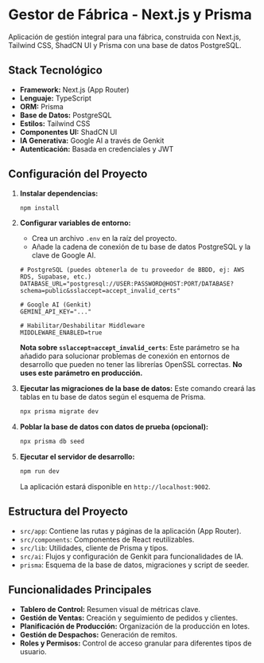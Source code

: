 # Gestor de Fábrica - Next.js y Prisma

Aplicación de gestión integral para una fábrica, construida con Next.js, Tailwind CSS, ShadCN UI y Prisma con una base de datos PostgreSQL.

## Stack Tecnológico

- **Framework:** Next.js (App Router)
- **Lenguaje:** TypeScript
- **ORM:** Prisma
- **Base de Datos:** PostgreSQL
- **Estilos:** Tailwind CSS
- **Componentes UI:** ShadCN UI
- **IA Generativa:** Google AI a través de Genkit
- **Autenticación:** Basada en credenciales y JWT

## Configuración del Proyecto

1.  **Instalar dependencias:**
    ```bash
    npm install
    ```

2.  **Configurar variables de entorno:**
    -   Crea un archivo `.env` en la raíz del proyecto.
    -   Añade la cadena de conexión de tu base de datos PostgreSQL y la clave de Google AI.

    ```env
    # PostgreSQL (puedes obtenerla de tu proveedor de BBDD, ej: AWS RDS, Supabase, etc.)
    DATABASE_URL="postgresql://USER:PASSWORD@HOST:PORT/DATABASE?schema=public&sslaccept=accept_invalid_certs"

    # Google AI (Genkit)
    GEMINI_API_KEY="..."

    # Habilitar/Deshabilitar Middleware
    MIDDLEWARE_ENABLED=true
    ```
    
    **Nota sobre `sslaccept=accept_invalid_certs`**: Este parámetro se ha añadido para solucionar problemas de conexión en entornos de desarrollo que pueden no tener las librerías OpenSSL correctas. **No uses este parámetro en producción.**

3.  **Ejecutar las migraciones de la base de datos:**
    Este comando creará las tablas en tu base de datos según el esquema de Prisma.
    ```bash
    npx prisma migrate dev
    ```

4.  **Poblar la base de datos con datos de prueba (opcional):**
    ```bash
    npx prisma db seed
    ```

5.  **Ejecutar el servidor de desarrollo:**
    ```bash
    npm run dev
    ```
    La aplicación estará disponible en `http://localhost:9002`.

## Estructura del Proyecto

-   `src/app`: Contiene las rutas y páginas de la aplicación (App Router).
-   `src/components`: Componentes de React reutilizables.
-   `src/lib`: Utilidades, cliente de Prisma y tipos.
-   `src/ai`: Flujos y configuración de Genkit para funcionalidades de IA.
-   `prisma`: Esquema de la base de datos, migraciones y script de seeder.

## Funcionalidades Principales

-   **Tablero de Control:** Resumen visual de métricas clave.
-   **Gestión de Ventas:** Creación y seguimiento de pedidos y clientes.
-   **Planificación de Producción:** Organización de la producción en lotes.
-   **Gestión de Despachos:** Generación de remitos.
-   **Roles y Permisos:** Control de acceso granular para diferentes tipos de usuario.
